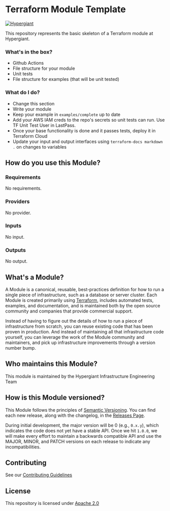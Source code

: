 # Terraform Module Template

[![Hypergiant](https://i.imgur.com/cLjriJj.jpg)](https://www.hypergiant.com/)

This repository represents the basic skeleton of a Terraform module at Hypergiant.

### What's in the box?
- Github Actions
- File structure for your module
- Unit tests
- File structure for examples (that will be unit tested)

### What do I do?
- Change this section
- Write your module
- Keep your example in `examples/complete` up to date
- Add your AWS IAM creds to the repo's secrets so unit tests can run. Use TF Unit Test User in LastPass.
- Once your base functionality is done and it passes tests, deploy it in Terraform Cloud
- Update your input and output interfaces using `terraform-docs markdown .` on changes to variables

## How do you use this Module?

### Requirements

No requirements.

### Providers

No provider.

### Inputs

No input.

### Outputs

No output.

## What's a Module?

A Module is a canonical, reusable, best-practices definition for how to run a single piece of infrastructure, such as a database or server cluster. Each Module is created primarily using [Terraform](https://www.terraform.io/), includes automated tests, examples, and documentation, and is maintained both by the open source community and companies that provide commercial support.

Instead of having to figure out the details of how to run a piece of infrastructure from scratch, you can reuse existing code that has been proven in production. And instead of maintaining all that infrastructure code yourself, you can leverage the work of the Module community and maintainers, and pick up infrastructure improvements through a version number bump.

## Who maintains this Module?

This module is maintained by the Hypergiant Infrastructure Engineering Team

## How is this Module versioned?

This Module follows the principles of [Semantic Versioning](http://semver.org/). You can find each new release,
along with the changelog, in the [Releases Page](../../releases).

During initial development, the major version will be 0 (e.g., `0.x.y`), which indicates the code does not yet have a stable API. Once we hit `1.0.0`, we will make every effort to maintain a backwards compatible API and use the MAJOR, MINOR, and PATCH versions on each release to indicate any incompatibilities.

## Contributing

See our [Contributing Guidelines](contributing.md)

## License
This repository is licensed under [Apache 2.0](LICENSE.md)

